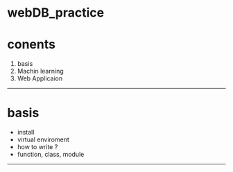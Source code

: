 webDB_practice
===

# conents

1. basis
2. Machin learning
3. Web Applicaion

---
# basis
- install
- virtual enviroment
- how to write ?
- function, class, module
---